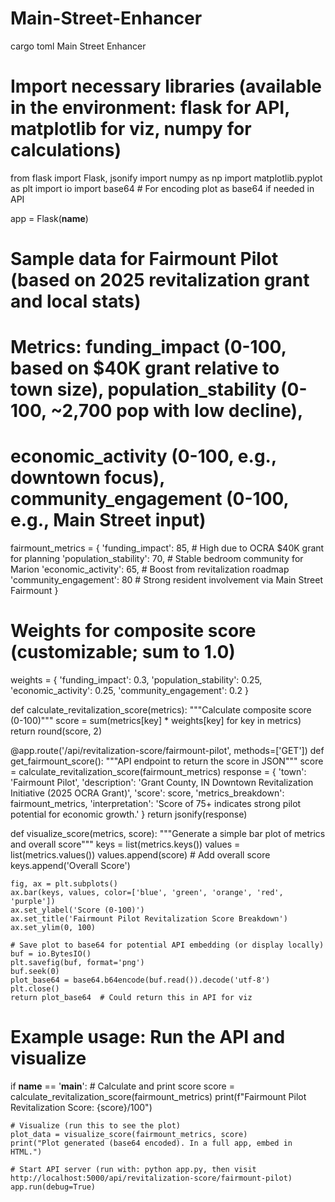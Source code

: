 # Main-Street-Enhancer
cargo toml 
Main Street Enhancer


# Import necessary libraries (available in the environment: flask for API, matplotlib for viz, numpy for calculations)
from flask import Flask, jsonify
import numpy as np
import matplotlib.pyplot as plt
import io
import base64  # For encoding plot as base64 if needed in API

app = Flask(__name__)

# Sample data for Fairmount Pilot (based on 2025 revitalization grant and local stats)
# Metrics: funding_impact (0-100, based on $40K grant relative to town size), population_stability (0-100, ~2,700 pop with low decline),
# economic_activity (0-100, e.g., downtown focus), community_engagement (0-100, e.g., Main Street input)
fairmount_metrics = {
    'funding_impact': 85,  # High due to OCRA $40K grant for planning
    'population_stability': 70,  # Stable bedroom community for Marion
    'economic_activity': 65,  # Boost from revitalization roadmap
    'community_engagement': 80  # Strong resident involvement via Main Street Fairmount
}

# Weights for composite score (customizable; sum to 1.0)
weights = {
    'funding_impact': 0.3,
    'population_stability': 0.25,
    'economic_activity': 0.25,
    'community_engagement': 0.2
}

def calculate_revitalization_score(metrics):
    """Calculate composite score (0-100)"""
    score = sum(metrics[key] * weights[key] for key in metrics)
    return round(score, 2)

@app.route('/api/revitalization-score/fairmount-pilot', methods=['GET'])
def get_fairmount_score():
    """API endpoint to return the score in JSON"""
    score = calculate_revitalization_score(fairmount_metrics)
    response = {
        'town': 'Fairmount Pilot',
        'description': 'Grant County, IN Downtown Revitalization Initiative (2025 OCRA Grant)',
        'score': score,
        'metrics_breakdown': fairmount_metrics,
        'interpretation': 'Score of 75+ indicates strong pilot potential for economic growth.'
    }
    return jsonify(response)

def visualize_score(metrics, score):
    """Generate a simple bar plot of metrics and overall score"""
    keys = list(metrics.keys())
    values = list(metrics.values())
    values.append(score)  # Add overall score
    keys.append('Overall Score')
    
    fig, ax = plt.subplots()
    ax.bar(keys, values, color=['blue', 'green', 'orange', 'red', 'purple'])
    ax.set_ylabel('Score (0-100)')
    ax.set_title('Fairmount Pilot Revitalization Score Breakdown')
    ax.set_ylim(0, 100)
    
    # Save plot to base64 for potential API embedding (or display locally)
    buf = io.BytesIO()
    plt.savefig(buf, format='png')
    buf.seek(0)
    plot_base64 = base64.b64encode(buf.read()).decode('utf-8')
    plt.close()
    return plot_base64  # Could return this in API for viz

# Example usage: Run the API and visualize
if __name__ == '__main__':
    # Calculate and print score
    score = calculate_revitalization_score(fairmount_metrics)
    print(f"Fairmount Pilot Revitalization Score: {score}/100")
    
    # Visualize (run this to see the plot)
    plot_data = visualize_score(fairmount_metrics, score)
    print("Plot generated (base64 encoded). In a full app, embed in HTML.")
    
    # Start API server (run with: python app.py, then visit http://localhost:5000/api/revitalization-score/fairmount-pilot)
    app.run(debug=True)
